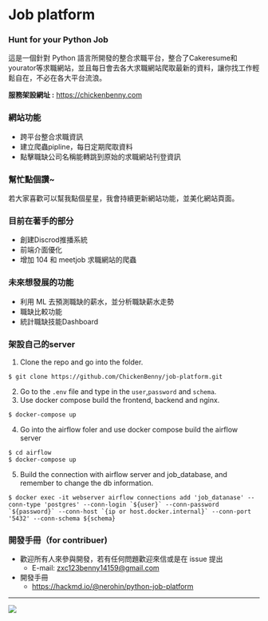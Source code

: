 # Job platform
### Hunt for your Python Job
這是一個針對 Python 語言所開發的整合求職平台，整合了Cakeresume和yourator等求職網站，並且每日會去各大求職網站爬取最新的資料，讓你找工作輕鬆自在，不必在各大平台流浪。

**服務架設網址 :** https://chickenbenny.com

### 網站功能
* 跨平台整合求職資訊
* 建立爬蟲pipline，每日定期爬取資料
* 點擊職缺公司名稱能轉跳到原始的求職網站刊登資訊

### 幫忙點個讚~
若大家喜歡可以幫我點個星星，我會持續更新網站功能，並美化網站頁面。

### 目前在著手的部分
* 創建Discrod推播系統
* 前端介面優化
* 增加 104 和 meetjob 求職網站的爬蟲

### 未來想發展的功能
* 利用 ML 去預測職缺的薪水，並分析職缺薪水走勢
* 職缺比較功能
* 統計職缺技能Dashboard

### 架設自己的server
1. Clone the repo and go into the folder.
```
$ git clone https://github.com/ChickenBenny/job-platform.git
```
2. Go to the `.env` file and type in the `user`,`password` and `schema`.
3. Use docker compose build the frontend, backend and nginx.
```
$ docker-compose up
```
4. Go into the airflow foler and use docker compose build the airflow server
```
$ cd airflow
$ docker-compose up
```
5. Build the connection with airflow server and job_database, and remember to change the db information.
```
$ docker exec -it webserver airflow connections add 'job_datanase' --conn-type 'postgres' --conn-login `${user}` --conn-password `${password}` --conn-host `{ip or host.docker.internal}` --conn-port '5432' --conn-schema ${schema}
```

### 開發手冊（for contribuer)
- 歡迎所有人來參與開發，若有任何問題歡迎來信或是在 issue 提出
    - E-mail: zxc123benny14159@gmail.com
- 開發手冊
    - https://hackmd.io/@nerohin/python-job-platform
---

![](https://i.imgur.com/29V1E2p.png)
